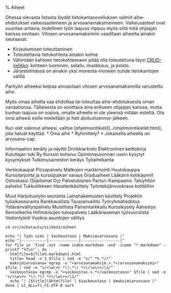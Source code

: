 % Aiheet
<!-- order: 2 -->

Ohessa olevasta listasta löydät tietokantasovelluksen valmiit aihe-ehdotukset
vaikeusasteineen ja arvosanamaksimeineen. Vaikeusasteet ovat suuntaa-antavia,
todellinen työn laajuus riippuu myös siitä mitä ohjaajan kanssa sovitaan.
Vitosen arvosanamaksimiin vaaditaan aiheelta ainakin seuraavat:
  
* Kirjautumisen toteuttaminen
* Toteutettavia tietokohteita ainakin kolme
* Vähintään kahteen tietokohteeseen pitää olla toteutettuna täysi [CRUD-nelikko](http://en.wikipedia.org/wiki/Create,_read,_update_and_delete): kohteen luominen, selailu, muokkaus, ja poisto.
* Järjestelmässä on ainakin yksi monesta-moneen suhde tietokantojen välillä

Parityön aiheeksi kelpaa ainoastaan vitosen arvosanamaksimilla varustettu aihe.

Myös omaa aihetta saa ehdottaa tai toteuttaa aihe-ehdotuksesta oman variaationsa.
Tällaisesta on sovittava aina erikseen ohjaajan kanssa, mutta 
kunhan laajuus on sopiva, omalle aiheelle ei ole yleensä mitään estettä.
Ota oma aiheesi esille mielellään jo heti aloitusluennon jälkeen.

<next>
Kun olet valinnut aiheesi, valitse [ohjelmointikieli](../ohjelmointikielet.html), jota haluat käyttää.
</next>

<comment>
* Oma aihe
* Ryhmittely?
* Jokaisella aiheella on arvosana-cap

Informaation keräily ja näyttö
  Drinkkiarkisto
  Elektroninen keittokirja
  Kuluttajan tuki Ry
  Kurssin kotisivu
  Opintoneuvonnan usein kysytyt kysymykset
  Tutkimusaineston keräys
  Työaihekanta

Verkkokaupat
  Pizzapalvelu
  Matkojen markkinointi
  Huutokauppa
  Kurssitarjonta ja kurssipaikan varaus
  Graduaiheet
  Lääkärin kotikäynnit
  Ostoskassi (Siipilomat Oy)
  Palvelubisnes
  Parturi-Kampaamo
  Taloyhtiön palvelut
  Tukkuliikkeen tilaustenkäsittely
  Työntekijänvuokraus kotitöihin

Muut
  Harjoitustyön seuranta
  Lainahakemusten käsittely
  Projektin työaikaseuranta
  Rankkauslista
  Tavaranvaihto
  Työryhmätiedotus
  Ystävänvälityspalvelu
  Muistilista
  Painontarkkailu
  Kurssikysely
  Äänestys
  Kennelkerho
  Hiihtokisojen tulospalvelu
  Lääkäriaseman työvuorolista
  Vedonlyönti
  Vuokra-asuntojen välitys


</comment>

~~~~ {execute=bash}
cd src/aikataulu/viikko1/aiheet

echo "| Työn nimi | Vaikeustaso | Maksimiarvosana |"
echo "|-----------|-------------|-----------------|"
for file in `find -not -name index.markdown -and -iname "*.markdown" -printf "%f\n"`; do
  htmlfile=${file%.markdown}.html
  title=`head -n 1 $file | sed -e "s/^ *% *//"`
  maksimiarvosana=`egrep -o "<arvosanamaksim.>.*</arvosanamaksimi>" $file | sed -e "s/<\w\+> *\(.*\) *<\/\w\+>/\1/"`
  vaikeustaso=`egrep -o "<vaikeustas.>.*</vaikeustaso>" $file | sed -e "s/<\w\+> *\(.*\) *<\/\w\+>/\1/"`
  echo "| [$title]($htmlfile) | $vaikeustaso | $maksimiarvosana |"
done | LC_ALL=fi_FI.UTF-8 sort

~~~~
